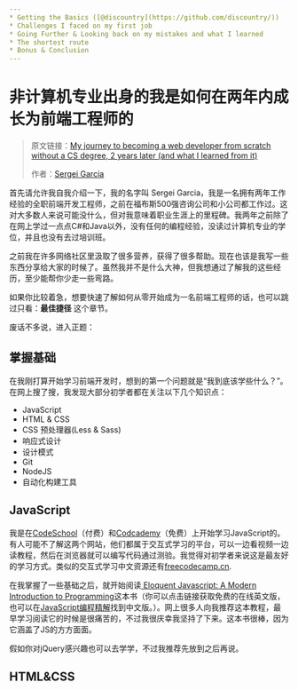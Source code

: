 ```yaml
---
* Getting the Basics ([@discountry](https://github.com/discountry/))
* Challenges I faced on my first job
* Going Further & Looking back on my mistakes and what I learned
* The shortest route
* Bonus & Conclusion
---
```



# 非计算机专业出身的我是如何在两年内成长为前端工程师的

> 原文链接：[My journey to becoming a web developer from scratch without a CS degree, 2 years later (and what I learned from it)](https://medium.com/@sgarcia.dev/my-journey-to-becoming-a-web-developer-from-scratch-without-a-cs-degree-2-years-later-and-what-i-4a7fd2ff5503)
> 
> 作者：[Sergei Garcia](https://medium.com/@sgarcia.dev)

首先请允许我自我介绍一下，我的名字叫 Sergei Garcia，我是一名拥有两年工作经验的全职前端开发工程师，之前在福布斯500强咨询公司和小公司都工作过。这对大多数人来说可能没什么，但对我意味着职业生涯上的里程碑。我两年之前除了在网上学过一点点C#和Java以外，没有任何的编程经验，没读过计算机专业的学位，并且也没有去过培训班。

之前我在许多网络社区里汲取了很多营养，获得了很多帮助。现在也该是我写一些东西分享给大家的时候了。虽然我并不是什么大神，但我想通过了解我的这些经历，至少能帮你少走一些弯路。

如果你比较着急，想要快速了解如何从零开始成为一名前端工程师的话，也可以跳过只看：**最佳捷径** 这个章节。

废话不多说，进入正题：

## 掌握基础

在我刚打算开始学习前端开发时，想到的第一个问题就是“我到底该学些什么？”。在网上搜了搜，我发现大部分初学者都在关注以下几个知识点：

* JavaScript
* HTML & CSS
* CSS 预处理器(Less & Sass)
* 响应式设计
* 设计模式
* Git
* NodeJS
* 自动化构建工具

## JavaScript

我是在[CodeSchool](https://www.codeschool.com/)（付费）和[Codcademy](https://www.codecademy.com/)（免费）上开始学习JavaScript的。有人可能不了解这两个网站，他们都属于交互式学习的平台，可以一边看视频一边读教程，然后在浏览器就可以编写代码通过测验。我觉得对初学者来说这是最友好的学习方式。类似的交互式学习中文资源还有[freecodecamp.cn](https://www.freecodecamp.cn/).

在我掌握了一些基础之后，就开始阅读[ Eloquent Javascript: A Modern Introduction to Programming](http://eloquentjavascript.net/)这本书（你可以点击链接获取免费的在线英文版，也可以在[JavaScript编程精解](https://book.douban.com/subject/19933548/)找到中文版。）。网上很多人向我推荐这本教程，最早学习阅读它的时候是很痛苦的，不过我很庆幸我坚持了下来。这本书很棒，因为它涵盖了JS的方方面面。

假如你对jQuery感兴趣也可以去学学，不过我推荐先放到之后再说。

## HTML&CSS


